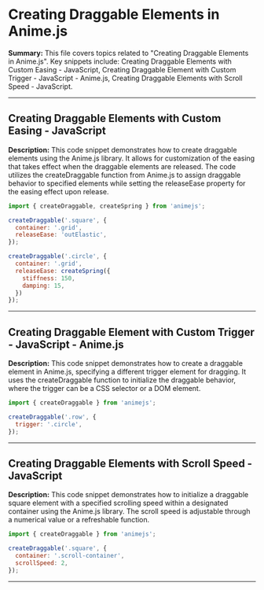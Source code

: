 # Creating Draggable Elements in Anime.js

**Summary:** This file covers topics related to "Creating Draggable Elements in Anime.js". Key snippets include: Creating Draggable Elements with Custom Easing - JavaScript, Creating Draggable Element with Custom Trigger - JavaScript - Anime.js, Creating Draggable Elements with Scroll Speed - JavaScript.

---

## Creating Draggable Elements with Custom Easing - JavaScript

**Description:** This code snippet demonstrates how to create draggable elements using the Anime.js library. It allows for customization of the easing that takes effect when the draggable elements are released. The code utilizes the createDraggable function from Anime.js to assign draggable behavior to specified elements while setting the releaseEase property for the easing effect upon release.

```JavaScript
import { createDraggable, createSpring } from 'animejs';

createDraggable('.square', {
  container: '.grid',
  releaseEase: 'outElastic',
});

createDraggable('.circle', {
  container: '.grid',
  releaseEase: createSpring({
    stiffness: 150,
    damping: 15,
  })
});
```

---

## Creating Draggable Element with Custom Trigger - JavaScript - Anime.js

**Description:** This code snippet demonstrates how to create a draggable element in Anime.js, specifying a different trigger element for dragging. It uses the createDraggable function to initialize the draggable behavior, where the trigger can be a CSS selector or a DOM element.

```javascript
import { createDraggable } from 'animejs';

createDraggable('.row', {
  trigger: '.circle',
});
```

---

## Creating Draggable Elements with Scroll Speed - JavaScript

**Description:** This code snippet demonstrates how to initialize a draggable square element with a specified scrolling speed within a designated container using the Anime.js library. The scroll speed is adjustable through a numerical value or a refreshable function.

```javascript
import { createDraggable } from 'animejs';

createDraggable('.square', {
  container: '.scroll-container',
  scrollSpeed: 2,
});
```

---